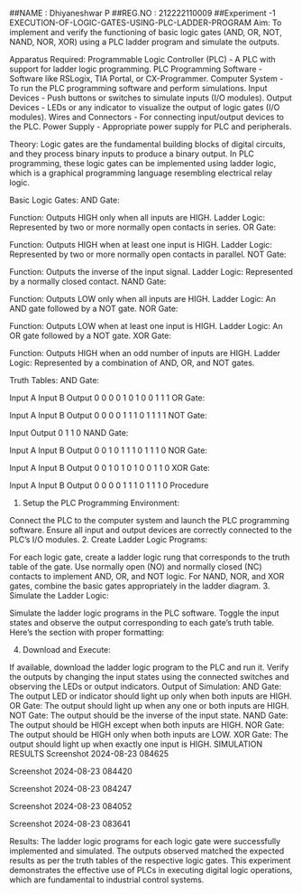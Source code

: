 ##NAME : Dhiyaneshwar P
##REG.NO : 212222110009
##Experiment -1
EXECUTION-OF-LOGIC-GATES-USING-PLC-LADDER-PROGRAM
Aim:
To implement and verify the functioning of basic logic gates (AND, OR, NOT, NAND, NOR, XOR) using a PLC ladder program and simulate the outputs.

Apparatus Required:
Programmable Logic Controller (PLC) - A PLC with support for ladder logic programming. PLC Programming Software - Software like RSLogix, TIA Portal, or CX-Programmer. Computer System - To run the PLC programming software and perform simulations. Input Devices - Push buttons or switches to simulate inputs (I/O modules). Output Devices - LEDs or any indicator to visualize the output of logic gates (I/O modules). Wires and Connectors - For connecting input/output devices to the PLC. Power Supply - Appropriate power supply for PLC and peripherals.

Theory:
Logic gates are the fundamental building blocks of digital circuits, and they process binary inputs to produce a binary output. In PLC programming, these logic gates can be implemented using ladder logic, which is a graphical programming language resembling electrical relay logic.

Basic Logic Gates:
AND Gate:

Function: Outputs HIGH only when all inputs are HIGH. Ladder Logic: Represented by two or more normally open contacts in series. OR Gate:

Function: Outputs HIGH when at least one input is HIGH. Ladder Logic: Represented by two or more normally open contacts in parallel. NOT Gate:

Function: Outputs the inverse of the input signal. Ladder Logic: Represented by a normally closed contact. NAND Gate:

Function: Outputs LOW only when all inputs are HIGH. Ladder Logic: An AND gate followed by a NOT gate. NOR Gate:

Function: Outputs LOW when at least one input is HIGH. Ladder Logic: An OR gate followed by a NOT gate. XOR Gate:

Function: Outputs HIGH when an odd number of inputs are HIGH. Ladder Logic: Represented by a combination of AND, OR, and NOT gates.

Truth Tables:
AND Gate:

Input A	Input B	Output
0	0	0
0	1	0
1	0	0
1	1	1
OR Gate:

Input A	Input B	Output
0	0	0
0	1	1
1	0	1
1	1	1
NOT Gate:

Input	Output
0	1
1	0
NAND Gate:

Input A	Input B	Output
0	0	1
0	1	1
1	0	1
1	1	0
NOR Gate:

Input A	Input B	Output
0	0	1
0	1	0
1	0	0
1	1	0
XOR Gate:

Input A	Input B	Output
0	0	0
0	1	1
1	0	1
1	1	0
Procedure
1. Setup the PLC Programming Environment:

Connect the PLC to the computer system and launch the PLC programming software.
Ensure all input and output devices are correctly connected to the PLC’s I/O modules.
2. Create Ladder Logic Programs:

For each logic gate, create a ladder logic rung that corresponds to the truth table of the gate.
Use normally open (NO) and normally closed (NC) contacts to implement AND, OR, and NOT logic.
For NAND, NOR, and XOR gates, combine the basic gates appropriately in the ladder diagram.
3. Simulate the Ladder Logic:

Simulate the ladder logic programs in the PLC software.
Toggle the input states and observe the output corresponding to each gate’s truth table.
Here’s the section with proper formatting:

4. Download and Execute:

If available, download the ladder logic program to the PLC and run it.
Verify the outputs by changing the input states using the connected switches and observing the LEDs or output indicators.
Output of Simulation:
AND Gate: The output LED or indicator should light up only when both inputs are HIGH.
OR Gate: The output should light up when any one or both inputs are HIGH.
NOT Gate: The output should be the inverse of the input state.
NAND Gate: The output should be HIGH except when both inputs are HIGH.
NOR Gate: The output should be HIGH only when both inputs are LOW.
XOR Gate: The output should light up when exactly one input is HIGH.
SIMULATION RESULTS
Screenshot 2024-08-23 084625

Screenshot 2024-08-23 084420

Screenshot 2024-08-23 084247

Screenshot 2024-08-23 084052

Screenshot 2024-08-23 083641

Results:
The ladder logic programs for each logic gate were successfully implemented and simulated. The outputs observed matched the expected results as per the truth tables of the respective logic gates. This experiment demonstrates the effective use of PLCs in executing digital logic operations, which are fundamental to industrial control systems.
